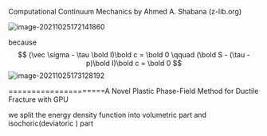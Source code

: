 Computational Continuum Mechanics by Ahmed A. Shabana (z-lib.org)

![image-20211025172141860](C:\Users\acer\AppData\Roaming\Typora\typora-user-images\image-20211025172141860.png)

because
$$
(\vec \sigma - \tau \bold I)\bold c = \bold 0 \qquad (\bold S - (\tau - p)\bold I)\bold c = \bold 0
$$
![image-20211025173128192](C:\Users\acer\AppData\Roaming\Typora\typora-user-images\image-20211025173128192.png)

=====================A Novel Plastic Phase-Field Method for Ductile Fracture with GPU  

we split the energy density function into volumetric part and isochoric(deviatoric  ) part

